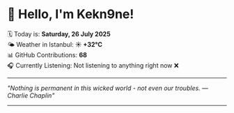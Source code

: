 # 👋 Hello, I'm Kekn9ne!

🗓️ Today is: **Saturday, 26 July 2025**  
🌤️ Weather in Istanbul: **☀️   +32°C**  
📊 GitHub Contributions: **68**  
🎧 Currently Listening: Not listening to anything right now ❌

---

_"Nothing is permanent in this wicked world - not even our troubles. — *Charlie Chaplin*"_

---
